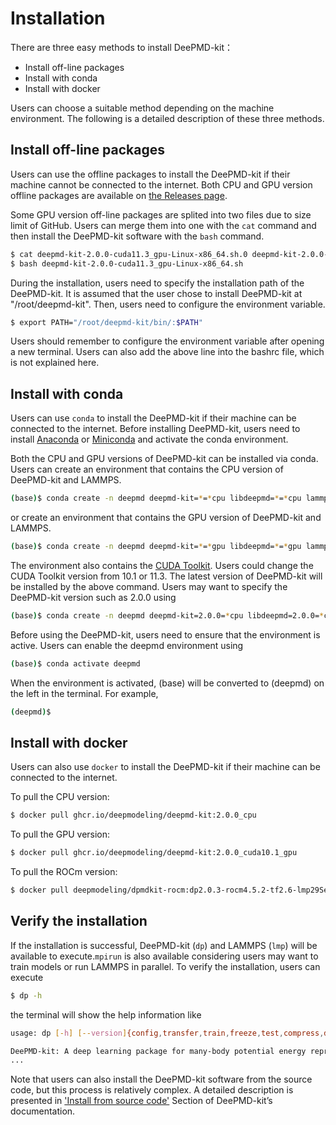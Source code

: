 # Installation

There are three easy methods to install DeePMD-kit：
- Install off-line packages
- Install with conda
- Install with docker

Users can choose a suitable method depending on the machine environment. The following is a detailed description of these three methods.

## Install off-line packages

Users can use the offline packages to install the DeePMD-kit if their machine cannot be connected to the internet. Both CPU and GPU version offline packages are available on [the Releases page](https://github.com/deepmodeling/deepmd-kit/releases).

Some GPU version off-line packages are splited into two files due to size limit of GitHub. Users can merge them into one with the `cat` command and then install the DeePMD-kit software with the `bash` command.

```sh
$ cat deepmd-kit-2.0.0-cuda11.3_gpu-Linux-x86_64.sh.0 deepmd-kit-2.0.0-cuda11.3_gpu-Linux-x86_64.sh.1 > deepmd-kit-2.0.0-cuda11.3_gpu-Linux-x86_64.sh
$ bash deepmd-kit-2.0.0-cuda11.3_gpu-Linux-x86_64.sh
```

During the installation, users need to specify the installation path of the DeePMD-kit. It is assumed that the user chose to install DeePMD-kit at "/root/deepmd-kit".  Then, users need to configure the environment variable.

```sh
$ export PATH="/root/deepmd-kit/bin/:$PATH"
```

Users should remember to configure the environment variable after opening a new terminal. Users can also add the above line into the bashrc file, which is not explained here.

## Install with conda

Users can use `conda` to install the DeePMD-kit if their machine can be connected to the internet. Before installing DeePMD-kit, users need to install [Anaconda](https://www.anaconda.com/products/individual#download-section) or [Miniconda](https://docs.conda.io/en/latest/miniconda.html) and activate the conda  environment.

Both the CPU and GPU versions of DeePMD-kit can be installed via conda. Users can create an environment that contains the CPU version of DeePMD-kit and LAMMPS.

```sh
(base)$ conda create -n deepmd deepmd-kit=*=*cpu libdeepmd=*=*cpu lammps -c https://conda.deepmodeling.org
```

or create an environment that contains the GPU version of DeePMD-kit and LAMMPS.

```sh
(base)$ conda create -n deepmd deepmd-kit=*=*gpu libdeepmd=*=*gpu lammps cudatoolkit=11.3 horovod -c https://conda.deepmodeling.org
```

The environment also contains the [CUDA Toolkit](https://docs.nvidia.com/deploy/cuda-compatibility/index.html#binary-compatibility__table-toolkit-driver). Users could change the CUDA Toolkit version from 10.1 or 11.3.
The latest version of DeePMD-kit will be installed by the above command. Users may want to specify the DeePMD-kit version such as 2.0.0 using

```sh
(base)$ conda create -n deepmd deepmd-kit=2.0.0=*cpu libdeepmd=2.0.0=*cpu lammps horovod -c https://conda.deepmodeling.org
```

Before using the DeePMD-kit, users need to ensure that the environment is active. Users can enable the deepmd environment using

```sh
(base)$ conda activate deepmd
```

When the environment is activated, (base) will be converted to (deepmd) on the left in the terminal. For example,

```sh
(deepmd)$
```

## Install with docker

Users can also use `docker` to install the DeePMD-kit if their machine can be connected to the internet.

To pull the CPU version:

```sh
$ docker pull ghcr.io/deepmodeling/deepmd-kit:2.0.0_cpu
```

To pull the GPU version:

```sh
$ docker pull ghcr.io/deepmodeling/deepmd-kit:2.0.0_cuda10.1_gpu
```

To pull the ROCm version:

```sh
$ docker pull deepmodeling/dpmdkit-rocm:dp2.0.3-rocm4.5.2-tf2.6-lmp29Sep2021
```

## Verify the installation

If the installation is successful, DeePMD-kit (`dp`) and LAMMPS (`lmp`) will be available to execute.`mpirun` is also available considering users may want to train models or run LAMMPS in parallel. To verify the installation, users can execute

```sh
$ dp -h
```

the terminal will show the help information like

```sh
usage: dp [-h] [--version]{config,transfer,train,freeze,test,compress,doc-traininput,model-devi,convert-from}

DeePMD-kit: A deep learning package for many-body potential energy representation and molecular dynamics
...
```

Note that users can also install the DeePMD-kit software from the source code, but this process is relatively complex. A detailed description is presented in ['Install from source code'](https://docs.deepmodeling.org/projects/deepmd/en/master/install/install-from-source.html) Section of DeePMD-kit’s documentation.
